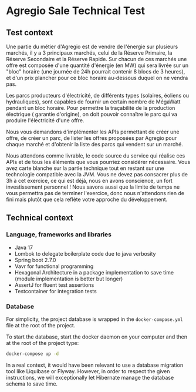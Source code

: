 # Agregio Sale Technical Test

## Test context

Une partie du métier d'Agregio est de vendre de l'énergie sur plusieurs marchés, il y a 3 principaux marchés, celui de
la Réserve Primaire, la Réserve Secondaire et la Réserve Rapide. Sur chacun de ces marchés une offre est composée d'une
quantité d'énergie (en MW) qui sera livrée sur un "bloc" horaire (une journée de 24h pourrait contenir 8 blocs de 3
heures), et d'un prix plancher pour ce bloc horaire au-dessous duquel on ne vendra pas.

Les parcs producteurs d'électricité, de différents types (solaires, éoliens ou hydrauliques), sont capables de fournir
un certain nombre de MégaWatt pendant un bloc horaire. Pour permettre la traçabilité de la production électrique (
garantie d'origine), on doit pouvoir connaître le parc qui va produire l'électricité d'une offre.

Nous vous demandons d'implémenter les APIs permettant de créer une offre, de créer un parc, de lister les offres
proposées par Agregio pour chaque marché et d'obtenir la liste des parcs qui vendent sur un marché.

Nous attendons comme livrable, le code source du service qui réalise ces APIs et de tous les éléments que vous pourriez
considérer nécessaire. Vous avez carte blanche sur la partie technique tout en restant sur une technologie compatible
avec la JVM. Vous ne devez pas consacrer plus de 3h à cet exercice, ce qui est déjà, nous en avons conscience, un fort
investissement personnel !
Nous savons aussi que la limite de temps ne vous permettra pas de terminer l'exercice, donc nous n'attendons rien de
fini mais plutôt que cela reflète votre approche du développement.

## Technical context

### Language, frameworks and libraries

- Java 17
- Lombok to delegate boilerplate code due to java verbosity
- Spring boot 2.7.0
- Vavr for functional programming
- Hexagonal Architecture in a package implementation to save time (module implementation is better but longer)
- AssertJ for fluent test assertions
- Testcontainer for integration tests

### Database

For simplicity, the project database is wrapped in the `docker-compose.yml` file at the root of the project.

To start the database, start the docker daemon on your computer and then at the root of the project type:

```bash
docker-compose up -d
```    

In a real context, it would have been relevant to use a database migration tool like Liquibase or Flyway. However, in
order to respect the given instructions, we will exceptionally let Hibernate manage the database schema to save time.